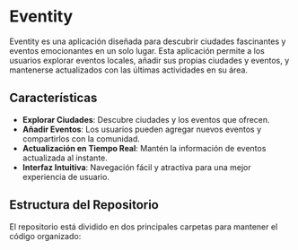 # Eventity

Eventity es una aplicación diseñada para descubrir ciudades fascinantes y eventos emocionantes en un solo lugar. Esta aplicación permite a los usuarios explorar eventos locales, añadir sus propias ciudades y eventos, y mantenerse actualizados con las últimas actividades en su área.

## Características

- **Explorar Ciudades**: Descubre ciudades y los eventos que ofrecen.
- **Añadir Eventos**: Los usuarios pueden agregar nuevos eventos y compartirlos con la comunidad.
- **Actualización en Tiempo Real**: Mantén la información de eventos actualizada al instante.
- **Interfaz Intuitiva**: Navegación fácil y atractiva para una mejor experiencia de usuario.

## Estructura del Repositorio

El repositorio está dividido en dos principales carpetas para mantener el código organizado:

